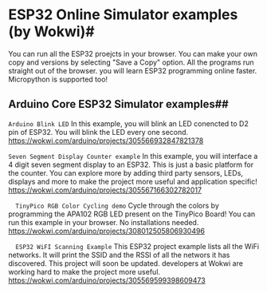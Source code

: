 # ESP32 Online Simulator examples (by Wokwi)#

You can run all the ESP32 proejcts in your browser. You can make your own copy and versions by selecting "Save a Copy" option. All the programs run straight out of the browser. you will learn ESP32 programming online faster. Micropython is supported too!

## Arduino Core ESP32 Simulator examples##

`Arduino Blink LED` 
In this example, you will blink an LED conencted to D2 pin of ESP32. You will blink the LED every one second. 
<https://wokwi.com/arduino/projects/305566932847821378>

`Seven Segment Display Counter example` 
In this example, you will interface a 4 digit seven segment display to an ESP32.  This is just a basic platform for the counter. You can explore more by adding third party sensors, LEDs, displays and more to make the project more useful and application specific!
<https://wokwi.com/arduino/projects/305567166302782017>	

`  TinyPico RGB Color Cycling demo` 
Cycle through the colors by programming the APA102 RGB LED present on the TinyPico Board! You can run this example in your browser. No installations needed.
<https://wokwi.com/arduino/projects/308012505806930496>	

`  ESP32 WiFI Scanning Example` 
This ESP32 project example lists all the WiFi networks. It will print the SSID and the RSSI of all the networs it has discovered. This project will soon be updated. developers at Wokwi are working hard to make the project more useful. 
<https://wokwi.com/arduino/projects/305569599398609473>	
